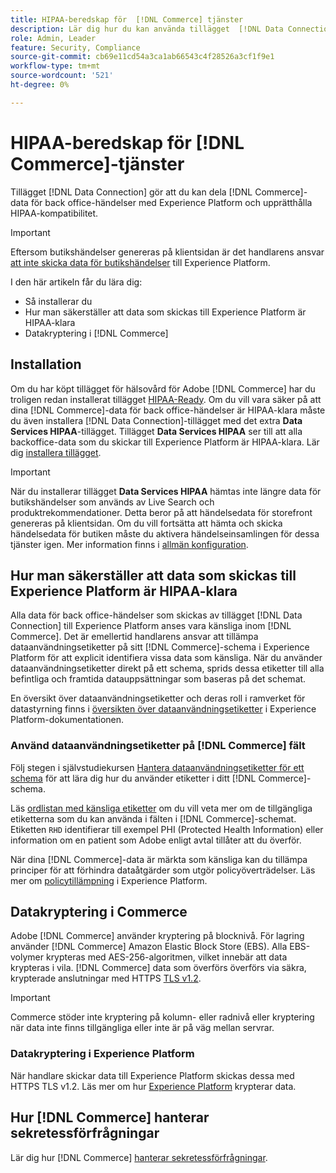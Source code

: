 ```yaml
---
title: HIPAA-beredskap för  [!DNL Commerce] tjänster
description: Lär dig hur du kan använda tillägget  [!DNL Data Connection] för att dela [!DNL Commerce] data med Experience Platform och behålla kompatibiliteten med HIPAA.
role: Admin, Leader
feature: Security, Compliance
source-git-commit: cb69e11cd54a3ca1ab66543c4f28526a3cf1f9e1
workflow-type: tm+mt
source-wordcount: '521'
ht-degree: 0%

---
```


# HIPAA-beredskap för [!DNL Commerce]-tjänster

Tillägget [!DNL Data Connection] gör att du kan dela [!DNL Commerce]-data för back office-händelser med Experience Platform och upprätthålla HIPAA-kompatibilitet.

>[!IMPORTANT]
>
>Eftersom butikshändelser genereras på klientsidan är det handlarens ansvar [att inte skicka data för butikshändelser](connect-data.md#data-collection) till Experience Platform.

I den här artikeln får du lära dig:

- Så installerar du
- Hur man säkerställer att data som skickas till Experience Platform är HIPAA-klara
- Datakryptering i [!DNL Commerce]

## Installation

Om du har köpt tillägget för hälsovård för Adobe [!DNL Commerce] har du troligen redan installerat tillägget [HIPAA-Ready](https://experienceleague.adobe.com/sv/docs/commerce-admin/start/compliance/hipaa-ready-service/overview#installation). Om du vill vara säker på att dina [!DNL Commerce]-data för back office-händelser är HIPAA-klara måste du även installera [!DNL Data Connection]-tillägget med det extra **Data Services HIPAA**-tillägget. Tillägget **Data Services HIPAA** ser till att alla backoffice-data som du skickar till Experience Platform är HIPAA-klara. Lär dig [installera tillägget](install.md#install-the-data-services-hipaa-extension).

>[!IMPORTANT]
>
>När du installerar tillägget **Data Services HIPAA** hämtas inte längre data för butikshändelser som används av Live Search och produktrekommendationer. Detta beror på att händelsedata för storefront genereras på klientsidan. Om du vill fortsätta att hämta och skicka händelsedata för butiken måste du aktivera händelseinsamlingen för dessa tjänster igen. Mer information finns i [allmän konfiguration](https://experienceleague.adobe.com/en/docs/commerce-admin/config/general/general.html#data-services).

## Hur man säkerställer att data som skickas till Experience Platform är HIPAA-klara

Alla data för back office-händelser som skickas av tillägget [!DNL Data Connection] till Experience Platform anses vara känsliga inom [!DNL Commerce]. Det är emellertid handlarens ansvar att tillämpa dataanvändningsetiketter på sitt [!DNL Commerce]-schema i Experience Platform för att explicit identifiera vissa data som känsliga. När du använder dataanvändningsetiketter direkt på ett schema, sprids dessa etiketter till alla befintliga och framtida datauppsättningar som baseras på det schemat.

En översikt över dataanvändningsetiketter och deras roll i ramverket för datastyrning finns i [översikten över dataanvändningsetiketter](https://experienceleague.adobe.com/sv/docs/experience-platform/data-governance/labels/overview) i Experience Platform-dokumentationen.

### Använd dataanvändningsetiketter på [!DNL Commerce] fält

Följ stegen i självstudiekursen [Hantera dataanvändningsetiketter för ett schema](https://experienceleague.adobe.com/sv/docs/experience-platform/xdm/tutorials/labels) för att lära dig hur du använder etiketter i ditt [!DNL Commerce]-schema.

Läs [ordlistan med känsliga etiketter](https://experienceleague.adobe.com/sv/docs/experience-platform/data-governance/labels/reference#sensitive) om du vill veta mer om de tillgängliga etiketterna som du kan använda i fälten i [!DNL Commerce]-schemat. Etiketten `RHD` identifierar till exempel PHI (Protected Health Information) eller information om en patient som Adobe enligt avtal tillåter att du överför.

När dina [!DNL Commerce]-data är märkta som känsliga kan du tillämpa principer för att förhindra dataåtgärder som utgör policyöverträdelser. Läs mer om [policytillämpning](https://experienceleague.adobe.com/sv/docs/experience-platform/data-governance/enforcement/overview) i Experience Platform.

## Datakryptering i Commerce

Adobe [!DNL Commerce] använder kryptering på blocknivå. För lagring använder [!DNL Commerce] Amazon Elastic Block Store (EBS). Alla EBS-volymer krypteras med AES-256-algoritmen, vilket innebär att data krypteras i vila. [!DNL Commerce] data som överförs överförs via säkra, krypterade anslutningar med HTTPS [TLS v1.2](https://datatracker.ietf.org/doc/html/rfc5246).

>[!IMPORTANT]
>
>Commerce stöder inte kryptering på kolumn- eller radnivå eller kryptering när data inte finns tillgängliga eller inte är på väg mellan servrar.

### Datakryptering i Experience Platform

När handlare skickar data till Experience Platform skickas dessa med HTTPS TLS v1.2. Läs mer om hur [Experience Platform](https://experienceleague.adobe.com/sv/docs/experience-platform/landing/governance-privacy-security/encryption) krypterar data.

## Hur [!DNL Commerce] hanterar sekretessförfrågningar

Lär dig hur [!DNL Commerce] [hanterar sekretessförfrågningar](handle-privacy-request.md).
